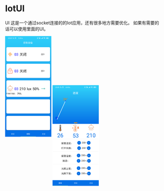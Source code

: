 # IotUI
UI
这是一个通过socket连接的的Iot应用，还有很多地方需要优化。
如果有需要的话可以使用里面的UI。

<!--![](https://github.com/linfirst/IotUI/blob/master/screenshot/1.png)-->

<!--![](https://github.com/linfirst/IotUI/blob/master/screenshot/1.png)-->

<!--![](https://github.com/linfirst/IotUI/blob/master/screenshot/2.png)-->

<!--![](https://github.com/linfirst/IotUI/blob/master/screenshot/3.png)-->

<!--<img src="https://github.com/linfirst/IotUI/blob/master/screenshot/2.png" width= "50%" height= "10%" align=center>-->

<img src="https://github.com/linfirst/IotUI/blob/master/screenshot/2.png" width = "30%" height= "5%" alt=""  />
 
<img src="https://github.com/linfirst/IotUI/blob/master/screenshot/3.png" width = "30%" height= "5%" alt="" align=center />